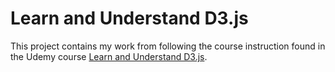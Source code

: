 # Learn and Understand D3.js

This project contains my work from following the course instruction found in the
Udemy course [Learn and Understand D3.js](https://www.udemy.com/course/learn-d3js-for-data-visualization/).